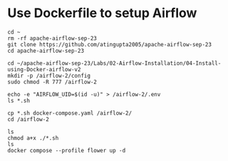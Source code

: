 # Use Dockerfile to setup Airflow
```
cd ~
rm -rf apache-airflow-sep-23
git clone https://github.com/atingupta2005/apache-airflow-sep-23
cd apache-airflow-sep-23
```

```
cd ~/apache-airflow-sep-23/Labs/02-Airflow-Installation/04-Install-using-Docker-airflow-v2
mkdir -p /airflow-2/config
sudo chmod -R 777 /airflow-2
```

```
echo -e "AIRFLOW_UID=$(id -u)" > /airflow-2/.env
ls *.sh
```

```
cp *.sh docker-compose.yaml /airflow-2/
cd /airflow-2
```

```
ls
chmod a+x ./*.sh
ls
docker compose --profile flower up -d
```

